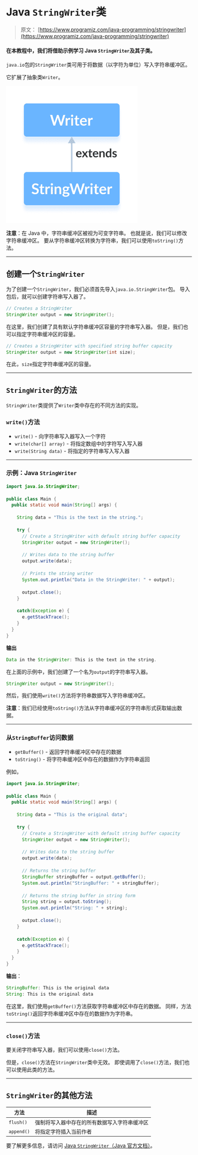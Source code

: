 # Java `StringWriter`类

> 原文： [https://www.programiz.com/java-programming/stringwriter](https://www.programiz.com/java-programming/stringwriter)

#### 在本教程中，我们将借助示例学习 Java `StringWriter`及其子类。

`java.io`包的`StringWriter`类可用于将数据（以字符为单位）写入字符串缓冲区。

它扩展了抽象类`Writer`。

![The StringWriter class is a subclass of Java Writer.](img/0984905158ae231b82e604b35340e970.png "Java String Writer")

**注意**：在 Java 中，字符串缓冲区被视为可变字符串。 也就是说，我们可以修改字符串缓冲区。 要从字符串缓冲区转换为字符串，我们可以使用`toString()`方法。

* * *

## 创建一个`StringWriter`

为了创建一个`StringWriter`，我们必须首先导入`java.io.StringWriter`包。 导入包后，就可以创建字符串写入器了。

```java
// Creates a StringWriter
StringWriter output = new StringWriter(); 
```

在这里，我们创建了具有默认字符串缓冲区容量的字符串写入器。 但是，我们也可以指定字符串缓冲区的容量。

```java
// Creates a StringWriter with specified string buffer capacity
StringWriter output = new StringWriter(int size); 
```

在此，`size`指定字符串缓冲区的容量。

* * *

## `StringWriter`的方法

`StringWriter`类提供了`Writer`类中存在的不同方法的实现。

### `write()`方法

*   `write()` - 向字符串写入器写入一个字符
*   `write(char[] array)` - 将指定数组中的字符写入写入器
*   `write(String data)` - 将指定的字符串写入写入器

* * *

### 示例：Java `StringWriter`

```java
import java.io.StringWriter;

public class Main {
  public static void main(String[] args) {

    String data = "This is the text in the string.";

    try {
      // Create a StringWriter with default string buffer capacity
      StringWriter output = new StringWriter();

      // Writes data to the string buffer
      output.write(data);

      // Prints the string writer
      System.out.println("Data in the StringWriter: " + output);

      output.close();
    }

    catch(Exception e) {
      e.getStackTrace();
    }
  }
} 
```

**输出**

```java
Data in the StringWriter: This is the text in the string. 
```

在上面的示例中，我们创建了一个名为`output`的字符串写入器。

```java
StringWriter output = new StringWriter(); 
```

然后，我们使用`write()`方法将字符串数据写入字符串缓冲区。

**注意**：我们已经使用`toString()`方法从字符串缓冲区的字符串形式获取输出数据。

* * *

### 从`StringBuffer`访问数据

*   `getBuffer()` - 返回字符串缓冲区中存在的数据
*   `toString()` - 将字符串缓冲区中存在的数据作为字符串返回

例如，

```java
import java.io.StringWriter;

public class Main {
  public static void main(String[] args) {

    String data = "This is the original data";

    try {
      // Create a StringWriter with default string buffer capacity
      StringWriter output = new StringWriter();

      // Writes data to the string buffer
      output.write(data);

      // Returns the string buffer
      StringBuffer stringBuffer = output.getBuffer();
      System.out.println("StringBuffer: " + stringBuffer);

      // Returns the string buffer in string form
      String string = output.toString();
      System.out.println("String: " + string);

      output.close();
    }

    catch(Exception e) {
      e.getStackTrace();
    }
  }
} 
```

**输出**：

```java
StringBuffer: This is the original data
String: This is the original data 
```

在这里，我们使用`getBuffer()`方法获取字符串缓冲区中存在的数据。 同样，方法`toString()`返回字符串缓冲区中存在的数据作为字符串。

* * *

### `close()`方法

要关闭字符串写入器，我们可以使用`close()`方法。

但是，`close()`方法在`StringWriter`类中无效。 即使调用了`close()`方法，我们也可以使用此类的方法。

* * *

## `StringWriter`的其他方法

| 方法 | 描述 |
| --- | --- |
| `flush()` | 强制将写入器中存在的所有数据写入字符串缓冲区 |
| `append()` | 将指定字符插入当前作者 |

要了解更多信息，请访问 [Java `StringWriter`（Java 官方文档）](https://docs.oracle.com/en/java/javase/13/docs/api/java.base/java/io/StringWriter.html "Java StringWriter (official Java documentation)")。